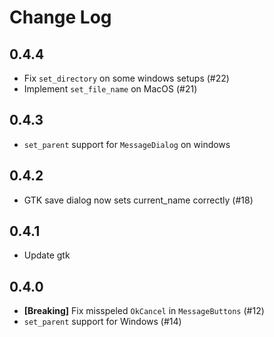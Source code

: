 # Change Log

## 0.4.4

- Fix `set_directory` on some windows setups (#22)
- Implement `set_file_name` on MacOS (#21)

## 0.4.3

- `set_parent` support for `MessageDialog` on windows

## 0.4.2

- GTK save dialog now sets current_name correctly (#18)

## 0.4.1

- Update gtk

## 0.4.0

- **[Breaking]** Fix misspeled `OkCancel` in `MessageButtons` (#12)
- `set_parent` support for Windows (#14)
